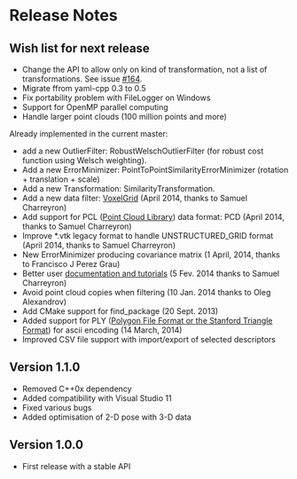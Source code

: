 Release Notes
=============

Wish list for next release
--------------------------

 * Change the API to allow only on kind of transformation, not a list of transformations. See issue [#164](https://github.com/anybotics/libpointmatcher/issues/164).
 * Migrate ffrom yaml-cpp 0.3 to 0.5
 * Fix portability problem with FileLogger on Windows
 * Support for OpenMP parallel computing
 * Handle larger point clouds (100 million points and more)

Already implemented in the current master:

 * add a new OutlierFilter: RobustWelschOutlierFilter (for robust cost function using Welsch weighting).
 * Add a new ErrorMinimizer: PointToPointSimilarityErrorMinimizer (rotation + translation + scale)
 * Add a new Transformation: SimilarityTransformation.
 * Add a new data filter: [VoxelGrid](https://github.com/anybotics/libpointmatcher/blob/master/doc/Datafilters.md#voxel-grid-filter-) (April 2014, thanks to Samuel Charreyron)
 * Add support for PCL ([Point Cloud Library](http://pointclouds.org/)) data format: PCD (April 2014, thanks to Samuel Charreyron)
 * Improve *.vtk legacy format to handle UNSTRUCTURED_GRID format (April 2014, thanks to Samuel Charreyron)
 * New ErrorMinimizer producing covariance matrix (1 April, 2014, thanks to Francisco J Perez Grau)
 * Better user [documentation and tutorials](https://github.com/anybotics/libpointmatcher/blob/master/doc/index.md) (5 Fev. 2014 thanks to Samuel Charreyron)
 * Avoid point cloud copies when filtering (10 Jan. 2014 thanks to Oleg Alexandrov)
 * Add CMake support for find_package (20 Sept. 2013)
 * Added support for PLY ([Polygon File Format or the Stanford Triangle Format](http://en.wikipedia.org/wiki/PLY_(file_format))) for ascii encoding (14 March, 2014)
 * Improved CSV file support with import/export of selected descriptors


Version 1.1.0
--------------

 * Removed C++0x dependency
 * Added compatibility with Visual Studio 11
 * Fixed various bugs
 * Added optimisation of 2-D pose with 3-D data

Version 1.0.0
-------------

 * First release with a stable API
